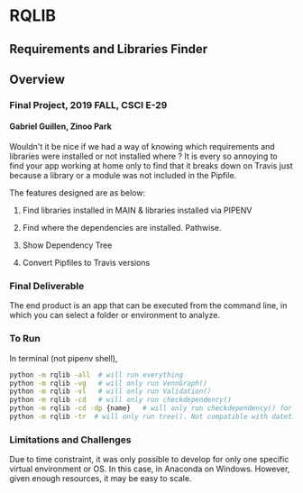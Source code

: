 # RQLIB
## Requirements and Libraries Finder
## Overview
### Final Project, 2019 FALL, CSCI E-29
#### Gabriel Guillen, Zinoo Park

Wouldn't it be nice if we had a way of knowing which requirements and libraries were installed or not installed where ?
It is every so annoying to find your app working at home only to find that it breaks down on Travis just because
a library or a module was not included in the Pipfile.

The features designed are as below:

1. Find libraries installed in MAIN & libraries installed via PIPENV

2. Find where the dependencies are installed. Pathwise.

3. Show Dependency Tree

4. Convert Pipfiles to Travis versions

### Final Deliverable

The end product is an app that can be executed from the command line, in which you can select a folder or environment
to analyze.

### To Run
In terminal (not pipenv shell),
```bash
python -m rqlib -all  # will run everything
python -m rqlib -vg   # will only run VennGraph()
python -m rqlib -vl   # will only run Validation()
python -m rqlib -cd   # will only run checkdependency()
python -m rqlib -cd -dp {name}   # will only run checkdependency() for a dependency
python -m rqlib -tr  # will only run tree(). Not compatible with datetime stamps.
```

### Limitations and Challenges

Due to time constraint, it was only possible to develop for only one specific virtual environment or OS. In this case,
in Anaconda on Windows. However, given enough resources, it may be easy to scale.



